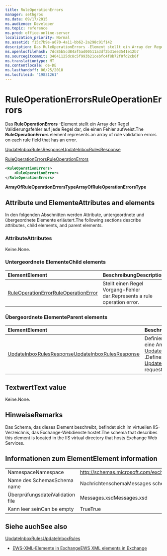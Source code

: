 ```yaml
---
title: RuleOperationErrors
manager: sethgros
ms.date: 09/17/2015
ms.audience: Developer
ms.topic: reference
ms.prod: office-online-server
localization_priority: Normal
ms.assetid: f15c7b9e-a670-4a11-bb62-2a298c91f142
description: Das RuleOperationErrors -Element stellt ein Array der Regel Validierungsfehler auf jede Regel dar, die einen Fehler aufweist.
ms.openlocfilehash: 7dc85b5cd84af5ad00511a3df2b31ee3541e12b7
ms.sourcegitcommit: 34041125dc8c5f993b21cebfc4f8b72f0fd2cb6f
ms.translationtype: MT
ms.contentlocale: de-DE
ms.lasthandoff: 06/25/2018
ms.locfileid: "19831261"
---
```

# <a name="ruleoperationerrors"></a><span data-ttu-id="21230-103">RuleOperationErrors</span><span class="sxs-lookup"><span data-stu-id="21230-103">RuleOperationErrors</span></span>

<span data-ttu-id="21230-104">Das **RuleOperationErrors** -Element stellt ein Array der Regel Validierungsfehler auf jede Regel dar, die einen Fehler aufweist.</span><span class="sxs-lookup"><span data-stu-id="21230-104">The **RuleOperationErrors** element represents an array of rule validation errors on each rule field that has an error.</span></span> 
  
[<span data-ttu-id="21230-105">UpdateInboxRulesResponse</span><span class="sxs-lookup"><span data-stu-id="21230-105">UpdateInboxRulesResponse</span></span>](updateinboxrulesresponse.md)
  
[<span data-ttu-id="21230-106">RuleOperationErrors</span><span class="sxs-lookup"><span data-stu-id="21230-106">RuleOperationErrors</span></span>](ruleoperationerrors.md)
  
```XML
<RuleOperationErrors>
    <RuleOperationError>
</RuleOperationErrors>
```

 <span data-ttu-id="21230-107">**ArrayOfRuleOperationErrorsType**</span><span class="sxs-lookup"><span data-stu-id="21230-107">**ArrayOfRuleOperationErrorsType**</span></span>
## <a name="attributes-and-elements"></a><span data-ttu-id="21230-108">Attribute und Elemente</span><span class="sxs-lookup"><span data-stu-id="21230-108">Attributes and elements</span></span>

<span data-ttu-id="21230-109">In den folgenden Abschnitten werden Attribute, untergeordnete und übergeordnete Elemente erläutert.</span><span class="sxs-lookup"><span data-stu-id="21230-109">The following sections describe attributes, child elements, and parent elements.</span></span>
  
### <a name="attributes"></a><span data-ttu-id="21230-110">Attribute</span><span class="sxs-lookup"><span data-stu-id="21230-110">Attributes</span></span>

<span data-ttu-id="21230-111">Keine.</span><span class="sxs-lookup"><span data-stu-id="21230-111">None.</span></span>
  
### <a name="child-elements"></a><span data-ttu-id="21230-112">Untergeordnete Elemente</span><span class="sxs-lookup"><span data-stu-id="21230-112">Child elements</span></span>

|<span data-ttu-id="21230-113">**Element**</span><span class="sxs-lookup"><span data-stu-id="21230-113">**Element**</span></span>|<span data-ttu-id="21230-114">**Beschreibung**</span><span class="sxs-lookup"><span data-stu-id="21230-114">**Description**</span></span>|
|:-----|:-----|
|[<span data-ttu-id="21230-115">RuleOperationError</span><span class="sxs-lookup"><span data-stu-id="21230-115">RuleOperationError</span></span>](ruleoperationerror.md) <br/> |<span data-ttu-id="21230-116">Stellt einen Regel Vorgang-Fehler dar.</span><span class="sxs-lookup"><span data-stu-id="21230-116">Represents a rule operation error.</span></span>  <br/> |
   
### <a name="parent-elements"></a><span data-ttu-id="21230-117">Übergeordnete Elemente</span><span class="sxs-lookup"><span data-stu-id="21230-117">Parent elements</span></span>

|<span data-ttu-id="21230-118">**Element**</span><span class="sxs-lookup"><span data-stu-id="21230-118">**Element**</span></span>|<span data-ttu-id="21230-119">**Beschreibung**</span><span class="sxs-lookup"><span data-stu-id="21230-119">**Description**</span></span>|
|:-----|:-----|
|[<span data-ttu-id="21230-120">UpdateInboxRulesResponse</span><span class="sxs-lookup"><span data-stu-id="21230-120">UpdateInboxRulesResponse</span></span>](updateinboxrulesresponse.md) <br/> |<span data-ttu-id="21230-121">Definiert eine Antwort auf eine Anforderung [UpdateInboxRules](updateinboxrules.md) .</span><span class="sxs-lookup"><span data-stu-id="21230-121">Defines a response to an [UpdateInboxRules](updateinboxrules.md) request.</span></span>  <br/> |
   
## <a name="text-value"></a><span data-ttu-id="21230-122">Textwert</span><span class="sxs-lookup"><span data-stu-id="21230-122">Text value</span></span>

<span data-ttu-id="21230-123">Keine.</span><span class="sxs-lookup"><span data-stu-id="21230-123">None.</span></span>
  
## <a name="remarks"></a><span data-ttu-id="21230-124">Hinweise</span><span class="sxs-lookup"><span data-stu-id="21230-124">Remarks</span></span>

<span data-ttu-id="21230-125">Das Schema, das dieses Element beschreibt, befindet sich im virtuellen IIS-Verzeichnis, das Exchange-Webdienste hostet.</span><span class="sxs-lookup"><span data-stu-id="21230-125">The schema that describes this element is located in the IIS virtual directory that hosts Exchange Web Services.</span></span>
  
## <a name="element-information"></a><span data-ttu-id="21230-126">Informationen zum Element</span><span class="sxs-lookup"><span data-stu-id="21230-126">Element information</span></span>

|||
|:-----|:-----|
|<span data-ttu-id="21230-127">Namespace</span><span class="sxs-lookup"><span data-stu-id="21230-127">Namespace</span></span>  <br/> |http://schemas.microsoft.com/exchange/services/2006/messages  <br/> |
|<span data-ttu-id="21230-128">Name des Schemas</span><span class="sxs-lookup"><span data-stu-id="21230-128">Schema name</span></span>  <br/> |<span data-ttu-id="21230-129">Nachrichtenschema</span><span class="sxs-lookup"><span data-stu-id="21230-129">Messages schema</span></span>  <br/> |
|<span data-ttu-id="21230-130">Überprüfungsdatei</span><span class="sxs-lookup"><span data-stu-id="21230-130">Validation file</span></span>  <br/> |<span data-ttu-id="21230-131">Messages.xsd</span><span class="sxs-lookup"><span data-stu-id="21230-131">Messages.xsd</span></span>  <br/> |
|<span data-ttu-id="21230-132">Kann leer sein</span><span class="sxs-lookup"><span data-stu-id="21230-132">Can be empty</span></span>  <br/> |<span data-ttu-id="21230-133">True</span><span class="sxs-lookup"><span data-stu-id="21230-133">True</span></span>  <br/> |
   
## <a name="see-also"></a><span data-ttu-id="21230-134">Siehe auch</span><span class="sxs-lookup"><span data-stu-id="21230-134">See also</span></span>



[<span data-ttu-id="21230-135">UpdateInboxRules</span><span class="sxs-lookup"><span data-stu-id="21230-135">UpdateInboxRules</span></span>](updateinboxrules.md)


- [<span data-ttu-id="21230-136">EWS-XML-Elemente in Exchange</span><span class="sxs-lookup"><span data-stu-id="21230-136">EWS XML elements in Exchange</span></span>](ews-xml-elements-in-exchange.md)

